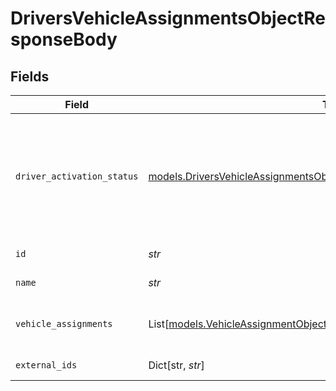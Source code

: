 # DriversVehicleAssignmentsObjectResponseBody


## Fields

| Field                                                                                                                                                      | Type                                                                                                                                                       | Required                                                                                                                                                   | Description                                                                                                                                                | Example                                                                                                                                                    |
| ---------------------------------------------------------------------------------------------------------------------------------------------------------- | ---------------------------------------------------------------------------------------------------------------------------------------------------------- | ---------------------------------------------------------------------------------------------------------------------------------------------------------- | ---------------------------------------------------------------------------------------------------------------------------------------------------------- | ---------------------------------------------------------------------------------------------------------------------------------------------------------- |
| `driver_activation_status`                                                                                                                                 | [models.DriversVehicleAssignmentsObjectResponseBodyDriverActivationStatus](../models/driversvehicleassignmentsobjectresponsebodydriveractivationstatus.md) | :heavy_check_mark:                                                                                                                                         | A value indicating whether the driver is active or deactivated.  Valid values: `active`, `deactivated`                                                     | active                                                                                                                                                     |
| `id`                                                                                                                                                       | *str*                                                                                                                                                      | :heavy_check_mark:                                                                                                                                         | ID of the driver.                                                                                                                                          | 494123                                                                                                                                                     |
| `name`                                                                                                                                                     | *str*                                                                                                                                                      | :heavy_check_mark:                                                                                                                                         | Name of the driver.                                                                                                                                        | Joe Driver                                                                                                                                                 |
| `vehicle_assignments`                                                                                                                                      | List[[models.VehicleAssignmentObjectResponseBody](../models/vehicleassignmentobjectresponsebody.md)]                                                       | :heavy_check_mark:                                                                                                                                         | List of vehicle assignment objects.                                                                                                                        |                                                                                                                                                            |
| `external_ids`                                                                                                                                             | Dict[str, *str*]                                                                                                                                           | :heavy_minus_sign:                                                                                                                                         | A map of external ids                                                                                                                                      |                                                                                                                                                            |
